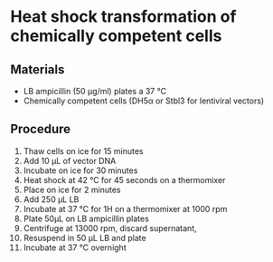 # Heat shock transformation of chemically competent cells

## Materials

* LB ampicillin (50 μg/ml) plates a 37 °C
* Chemically competent cells (DH5α or Stbl3 for lentiviral vectors)

## Procedure

1. Thaw cells on ice for 15 minutes
2. Add 10 µL of vector DNA
3. Incubate on ice for 30 minutes
4. Heat shock at 42 °C for 45 seconds on a thermomixer
5. Place on ice for 2 minutes
6. Add 250 µL LB
7. Incubate at 37 °C for 1H on a thermomixer at 1000 rpm
8. Plate 50µL on LB ampicillin plates
9. Centrifuge at 13000 rpm, discard supernatant,
10. Resuspend in 50 µL LB and plate
11. Incubate at 37 °C overnight
